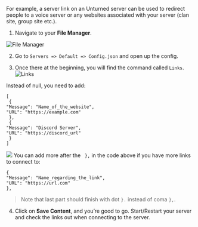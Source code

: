 For example, a server link on an Unturned server can be used to redirect people to a voice server or any websites associated with your server (clan site, group site etc.).

1. Navigate to your **File Manager**. 

![File Manager](../images/file-manager.png)

2. Go to `Servers => Default => Config.json` and open up the config.

3. Once there at the beginning, you will find the command called `Links`. 
![Links](../images/links.png)

Instead of null, you need to add:
```
[
 {
"Message": "Name_of_the_website",
"URL": "https://example.com"
 },
 {
"Message": "Discord Server",
"URL": "https://discord_url"
 }
]
```
![](../images/example-links.png)
You can add more after the ` },` in the code above
if you have more links to connect to:
```
{
"Message": "Name_regarding_the_link",
"URL": "https://url.com"
},
```
>Note that last part should finish with dot `}.` instead of coma `},`.

4. Click on **Save Content**, and you’re good to go.
Start/Restart your server and check the links out when connecting to the server.